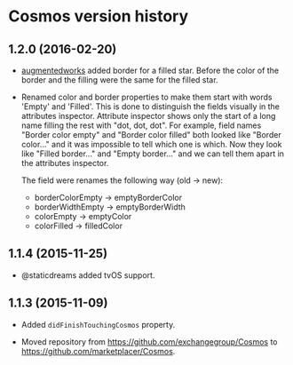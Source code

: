 # Cosmos version history

## 1.2.0 (2016-02-20)

* [augmentedworks](https://github.com/augmentedworks) added border for a filled star. Before the color of the border and the filling were the same for the filled star.

* Renamed color and border properties to make them start with words 'Empty' and 'Filled'. This is done to distinguish the fields visually in the attributes inspector. Attribute inspector shows only the start of a long name filling the rest with "dot, dot, dot". For example, field names  "Border color empty" and "Border color filled" both looked like "Border color..." and it was impossible to tell which one is which. Now they look like "Filled border..." and "Empty border..." and we can tell them apart in the attributes inspector.

  The field were renames the following way (old -> new):

  * borderColorEmpty -> emptyBorderColor
  * borderWidthEmpty -> emptyBorderWidth
  * colorEmpty -> emptyColor
  * colorFilled -> filledColor


## 1.1.4 (2015-11-25)

* @staticdreams added tvOS support.


## 1.1.3 (2015-11-09)

* Added `didFinishTouchingCosmos` property.

* Moved repository from https://github.com/exchangegroup/Cosmos to https://github.com/marketplacer/Cosmos.
